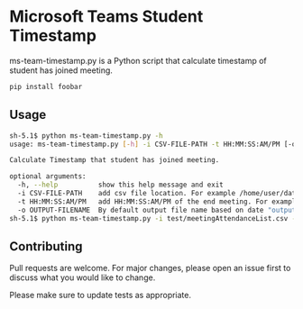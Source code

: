 # Microsoft Teams Student Timestamp

ms-team-timestamp.py is a Python script that calculate timestamp of student has joined meeting.

```bash
pip install foobar
```

## Usage

```sh
sh-5.1$ python ms-team-timestamp.py -h
usage: ms-team-timestamp.py [-h] -i CSV-FILE-PATH -t HH:MM:SS:AM/PM [-o OUTPUT-FILENAME]

Calculate Timestamp that student has joined meeting.

optional arguments:
  -h, --help          show this help message and exit
  -i CSV-FILE-PATH    add csv file location. For example /home/user/data.csv
  -t HH:MM:SS:AM/PM   add HH:MM:SS:AM/PM of the end meeting. For example 12:00:00:AM
  -o OUTPUT-FILENAME  By default output file name based on date "output-dd-mm-yyyy"
sh-5.1$ python ms-team-timestamp.py -i test/meetingAttendanceList.csv -t 11:20:00:PM
```

## Contributing
Pull requests are welcome. For major changes, please open an issue first to discuss what you would like to change.

Please make sure to update tests as appropriate.

